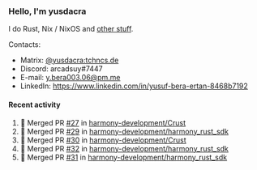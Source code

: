 ### Hello, I'm yusdacra

I do Rust, Nix / NixOS and [other stuff](https://yusdacra.gitlab.io/about).

Contacts:
- Matrix: [@yusdacra:tchncs.de](https://matrix.to/#/@yusdacra:tchncs.de)
- Discord: arcadsuy#7447
- E-mail: y.bera003.06@pm.me
- LinkedIn: https://www.linkedin.com/in/yusuf-bera-ertan-8468b7192

#### Recent activity

<!--START_SECTION:activity-->
1. 🎉 Merged PR [#27](https://github.com/harmony-development/Crust/pull/27) in [harmony-development/Crust](https://github.com/harmony-development/Crust)
2. 🎉 Merged PR [#29](https://github.com/harmony-development/harmony_rust_sdk/pull/29) in [harmony-development/harmony_rust_sdk](https://github.com/harmony-development/harmony_rust_sdk)
3. 🎉 Merged PR [#30](https://github.com/harmony-development/Crust/pull/30) in [harmony-development/Crust](https://github.com/harmony-development/Crust)
4. 🎉 Merged PR [#32](https://github.com/harmony-development/harmony_rust_sdk/pull/32) in [harmony-development/harmony_rust_sdk](https://github.com/harmony-development/harmony_rust_sdk)
5. 🎉 Merged PR [#31](https://github.com/harmony-development/harmony_rust_sdk/pull/31) in [harmony-development/harmony_rust_sdk](https://github.com/harmony-development/harmony_rust_sdk)
<!--END_SECTION:activity-->
